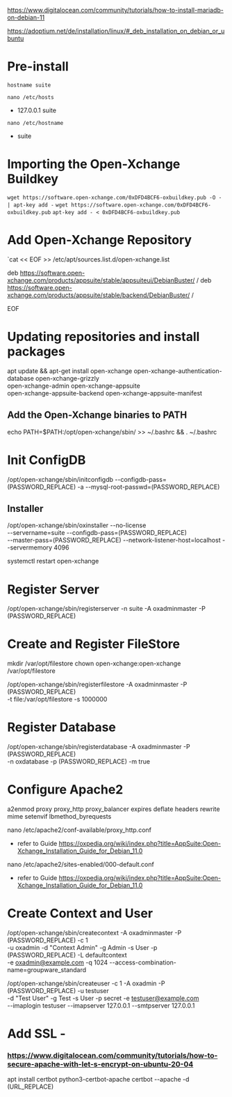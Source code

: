 https://www.digitalocean.com/community/tutorials/how-to-install-mariadb-on-debian-11

https://adoptium.net/de/installation/linux/#_deb_installation_on_debian_or_ubuntu


# Pre-install
`hostname suite`

`nano /etc/hosts`
+   127.0.0.1     suite

`nano /etc/hostname`
+   suite



# Importing the Open-Xchange Buildkey

`wget https://software.open-xchange.com/0xDFD4BCF6-oxbuildkey.pub -O - | apt-key add -`
`wget https://software.open-xchange.com/0xDFD4BCF6-oxbuildkey.pub`
`apt-key add - < 0xDFD4BCF6-oxbuildkey.pub`



# Add Open-Xchange Repository

`cat << EOF >> /etc/apt/sources.list.d/open-xchange.list

deb https://software.open-xchange.com/products/appsuite/stable/appsuiteui/DebianBuster/ /
deb https://software.open-xchange.com/products/appsuite/stable/backend/DebianBuster/ / 

EOF



# Updating repositories and install packages

apt update && apt-get install open-xchange open-xchange-authentication-database open-xchange-grizzly \
  open-xchange-admin open-xchange-appsuite \
  open-xchange-appsuite-backend open-xchange-appsuite-manifest



## Add the Open-Xchange binaries to PATH

echo PATH=$PATH:/opt/open-xchange/sbin/ >> ~/.bashrc && . ~/.bashrc



# Init ConfigDB

/opt/open-xchange/sbin/initconfigdb --configdb-pass=(PASSWORD_REPLACE) -a --mysql-root-passwd=(PASSWORD_REPLACE)



## Installer

/opt/open-xchange/sbin/oxinstaller --no-license \
--servername=suite --configdb-pass=(PASSWORD_REPLACE) \
--master-pass=(PASSWORD_REPLACE) --network-listener-host=localhost --servermemory 4096

systemctl restart open-xchange



# Register Server

/opt/open-xchange/sbin/registerserver -n suite -A oxadminmaster -P (PASSWORD_REPLACE)



# Create and Register FileStore

mkdir /var/opt/filestore
chown open-xchange:open-xchange /var/opt/filestore

/opt/open-xchange/sbin/registerfilestore -A oxadminmaster -P (PASSWORD_REPLACE) \
-t file:/var/opt/filestore -s 1000000



# Register Database

/opt/open-xchange/sbin/registerdatabase -A oxadminmaster -P (PASSWORD_REPLACE) \
-n oxdatabase -p (PASSWORD_REPLACE) -m true



# Configure Apache2 

a2enmod proxy proxy_http proxy_balancer expires deflate headers rewrite mime setenvif lbmethod_byrequests

nano /etc/apache2/conf-available/proxy_http.conf
- refer to Guide
 https://oxpedia.org/wiki/index.php?title=AppSuite:Open-Xchange_Installation_Guide_for_Debian_11.0

nano /etc/apache2/sites-enabled/000-default.conf
- refer to Guide
https://oxpedia.org/wiki/index.php?title=AppSuite:Open-Xchange_Installation_Guide_for_Debian_11.0



# Create Context and User

/opt/open-xchange/sbin/createcontext -A oxadminmaster -P (PASSWORD_REPLACE) -c 1 \
-u oxadmin -d "Context Admin" -g Admin -s User -p (PASSWORD_REPLACE) -L defaultcontext \
-e oxadmin@example.com -q 1024 --access-combination-name=groupware_standard


/opt/open-xchange/sbin/createuser -c 1 -A oxadmin -P (PASSWORD_REPLACE) -u testuser \
-d "Test User" -g Test -s User -p secret -e testuser@example.com \
--imaplogin testuser --imapserver 127.0.0.1 --smtpserver 127.0.0.1



# Add SSL - 
### https://www.digitalocean.com/community/tutorials/how-to-secure-apache-with-let-s-encrypt-on-ubuntu-20-04

apt install certbot python3-certbot-apache
certbot --apache -d (URL_REPLACE)

